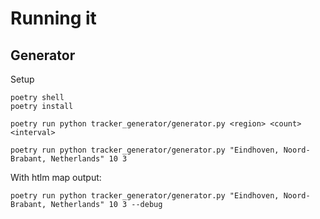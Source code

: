 # Running it

## Generator

Setup

```shell
poetry shell
poetry install
```

```shell
poetry run python tracker_generator/generator.py <region> <count> <interval>
```

```shell
poetry run python tracker_generator/generator.py "Eindhoven, Noord-Brabant, Netherlands" 10 3
```

With htlm map output:

```shell
poetry run python tracker_generator/generator.py "Eindhoven, Noord-Brabant, Netherlands" 10 3 --debug
```
